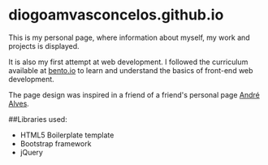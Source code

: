 # diogoamvasconcelos.github.io
This is my personal page, where information about myself, my work and projects is displayed.

It is also my first attempt at web development. 
I followed the curriculum available at [bento.io](https://www.bento.io/tracks) to learn and understand the basics of front-end web development.

The page design was inspired in a friend of a friend's personal page [André Alves](http://anpa.github.io/).

##Libraries used:
* HTML5 Boilerplate template
* Bootstrap framework
* jQuery


